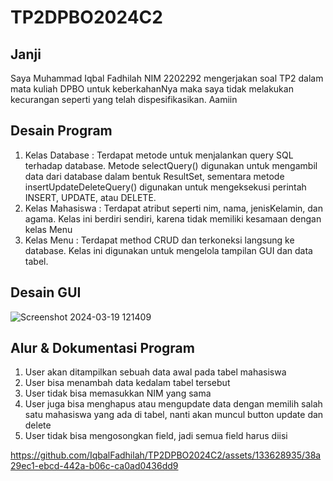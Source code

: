 # TP2DPBO2024C2

## Janji
Saya Muhammad Iqbal Fadhilah NIM 2202292 mengerjakan soal TP2 dalam mata kuliah DPBO untuk keberkahanNya maka saya tidak melakukan kecurangan seperti yang telah dispesifikasikan. Aamiin

## Desain Program
1. Kelas Database : Terdapat metode untuk menjalankan query SQL terhadap database. Metode selectQuery() digunakan untuk mengambil data dari database dalam bentuk ResultSet, sementara metode insertUpdateDeleteQuery() digunakan untuk mengeksekusi perintah INSERT, UPDATE, atau DELETE.
2. Kelas Mahasiswa : Terdapat atribut seperti nim, nama, jenisKelamin, dan agama. Kelas ini berdiri sendiri, karena tidak memiliki kesamaan dengan kelas Menu
3. Kelas Menu : Terdapat method CRUD dan terkoneksi langsung ke database. Kelas ini digunakan untuk mengelola tampilan GUI dan data tabel.

## Desain GUI
![Screenshot 2024-03-19 121409](https://github.com/IqbalFadhilah/TP2DPBO2024C2/assets/133628935/6856b636-0c59-44ba-a864-57e23622cf38)

## Alur & Dokumentasi Program
1. User akan ditampilkan sebuah data awal pada tabel mahasiswa
2. User bisa menambah data kedalam tabel tersebut
3. User tidak bisa memasukkan NIM yang sama
4. User juga bisa menghapus atau mengupdate data dengan memilih salah satu mahasiswa yang ada di tabel, nanti akan muncul button update dan delete
5. User tidak bisa mengosongkan field, jadi semua field harus diisi

https://github.com/IqbalFadhilah/TP2DPBO2024C2/assets/133628935/38a29ec1-ebcd-442a-b06c-ca0ad0436dd9




